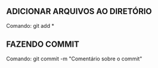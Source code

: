 ## ADICIONAR ARQUIVOS AO DIRETÓRIO

Comando: git add *


## FAZENDO COMMIT

Comando: git commit -m "Comentário sobre o commit"
